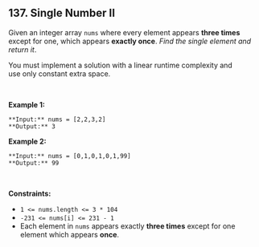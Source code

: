 ## 137. Single Number II


Given an integer array `nums` where every element appears **three times** except for one, which appears **exactly once**. *Find the single element and return it*.


You must implement a solution with a linear runtime complexity and use only constant extra space.


 


**Example 1:**



```
**Input:** nums = [2,2,3,2]
**Output:** 3

```
**Example 2:**



```
**Input:** nums = [0,1,0,1,0,1,99]
**Output:** 99

```

 


**Constraints:**


* `1 <= nums.length <= 3 * 104`
* `-231 <= nums[i] <= 231 - 1`
* Each element in `nums` appears exactly **three times** except for one element which appears **once**.


